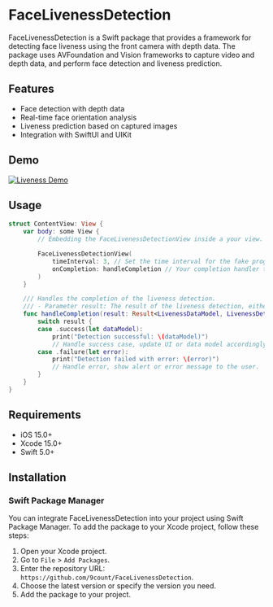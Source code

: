 # FaceLivenessDetection

FaceLivenessDetection is a Swift package that provides a framework for detecting face liveness using the front camera with depth data. The package uses AVFoundation and Vision frameworks to capture video and depth data, and perform face detection and liveness prediction.

## Features

- Face detection with depth data
- Real-time face orientation analysis
- Liveness prediction based on captured images
- Integration with SwiftUI and UIKit

## Demo

[![Liveness Demo](https://github.com/9count/FaceLivenessDetection/assets/82346532/b05c7c44-ff84-4511-bd31-2ca606d060eb)](https://github.com/9count/FaceLivenessDetection/assets/82346532/7fdf3f4e-6d74-4f57-a333-2bf614512ade)

## Usage

```swift
struct ContentView: View {
    var body: some View {
        // Embedding the FaceLivenessDetectionView inside a your view.

        FaceLivenessDetectionView(
            timeInterval: 3, // Set the time interval for the fake progress UI.
            onCompletion: handleCompletion // Your completion handler to process the result.
        )
    }

    /// Handles the completion of the liveness detection.
    /// - Parameter result: The result of the liveness detection, either successful with data or a failure with an error.
    func handleCompletion(result: Result<LivenessDataModel, LivenessDetectionError>) {
        switch result {
        case .success(let dataModel):
            print("Detection successful: \(dataModel)")
            // Handle success case, update UI or data model accordingly.
        case .failure(let error):
            print("Detection failed with error: \(error)")
            // Handle error, show alert or error message to the user.
        }
    }
}
```

## Requirements

- iOS 15.0+
- Xcode 15.0+
- Swift 5.0+

## Installation

### Swift Package Manager

You can integrate FaceLivenessDetection into your project using Swift Package Manager. To add the package to your Xcode project, follow these steps:

1. Open your Xcode project.
2. Go to `File` > `Add Packages`.
3. Enter the repository URL: `https://github.com/9count/FaceLivenessDetection`.
4. Choose the latest version or specify the version you need.
5. Add the package to your project.
